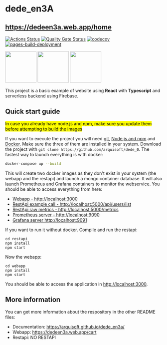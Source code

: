 # dede_en3A
## https://dedeen3a.web.app/home

[![Actions Status](https://github.com/arquisoft/dede_en3a/workflows/CI%20for%20ASW2122/badge.svg)](https://github.com/arquisoft/dede_en3a/actions)
[![Quality Gate Status](https://sonarcloud.io/api/project_badges/measure?project=Arquisoft_dede_en3a&metric=alert_status)](https://sonarcloud.io/summary/new_code?id=Arquisoft_dede_en3a)
[![codecov](https://codecov.io/gh/arquisoft/dede_en3a/branch/master/graph/badge.svg?token=VN4XG9NTRO)](https://codecov.io/gh/arquisoft/dede_en3a)
[![pages-build-deployment](https://github.com/Arquisoft/dede_en3a/actions/workflows/pages/pages-build-deployment/badge.svg)](https://github.com/Arquisoft/dede_en3a/actions/workflows/pages/pages-build-deployment)

<p float="left">
<img src="https://blog.wildix.com/wp-content/uploads/2020/06/react-logo.jpg" height="100">
<img src="https://miro.medium.com/max/1200/0*RbmfNyhuBb8G3LWh.png" height="100">
<img src="https://i0.wp.com/unaaldia.hispasec.com/wp-content/uploads/2020/05/firebase.png?fit=1200%2C600&ssl=1" height="100">
</p>


This project is a basic example of website using **React** with **Typescript** and serverless backend using Firebase.

## Quick start guide
<mark>In case you already have node.js and npm, make sure you update them before attempting to build the images</mark>

If you want to execute the project you will need [git](https://git-scm.com/downloads), [Node.js and npm](https://www.npmjs.com/get-npm) and [Docker](https://docs.docker.com/get-docker/). Make sure the three of them are installed in your system. Download the project with `git clone https://github.com/arquisoft/dede_0`. The fastest way to launch everything is with docker:
```bash
docker-compose up --build
```
This will create two docker images as they don't exist in your system (the webapp and the restapi) and launch a mongo container database. It will also launch Prometheus and Grafana containers to monitor the webservice. You should be able to access everything from here:
 - [Webapp - http://localhost:3000](http://localhost:3000)
 - [RestApi example call - http://localhost:5000/api/users/list](http://localhost:5000/api/users/list)
 - [RestApi raw metrics - http://localhost:5000/metrics](http://localhost:5000/metrics)
 - [Prometheus server - http://localhost:9090](http://localhost:9090)
 - [Grafana server http://localhost:9091](http://localhost:9091)
 
If you want to run it without docker. Compile and run the restapi:
```shell
cd restapi
npm install
npm start
```

Now the webapp:

```shell
cd webapp
npm install
npm start
```

You should be able to access the application in [http://localhost:3000](http://localhost:3000).

## More information
You can get more information about the respository in the other README files:
- Documentation: https://arquisoft.github.io/dede_en3a/
- Webapp: https://dedeen3a.web.app/cart
- Restapi: NO RESTAPI
